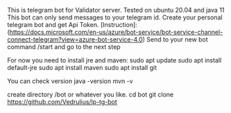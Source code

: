 This is telegram bot for Validator server.
Tested on ubuntu 20.04 and java 11
This bot can only send messages to your telegram id.
Create your personal telegram bot and get Api Token. [Instruction]:(https://docs.microsoft.com/en-us/azure/bot-service/bot-service-channel-connect-telegram?view=azure-bot-service-4.0)
Send to your new bot command /start and go to the next step

For now you need to install jre and maven:
    sudo apt update
    sudo apt install default-jre
    sudo apt install maven
    sudo apt install git

You can check version
java -version
mvn -v

create directory /bot or whatever you like. 
cd bot
git clone https://github.com/Vedrulius/lp-tg-bot  
